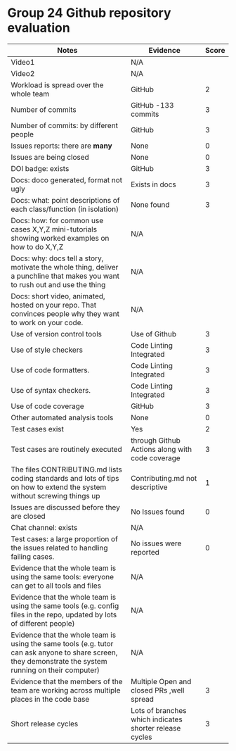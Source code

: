 # Group 24 Github repository evaluation

| Notes                                                                                                                                                   | Evidence                                                | Score |
| ------------------------------------------------------------------------------------------------------------------------------------------------------- | ------------------------------------------------------- | ----- |
| Video1                                                                                                                                                  | N/A                                                     |       |
| Video2                                                                                                                                                  | N/A                                                     |       |
| Workload is spread over the whole team                                                                                                                  | GitHub                                                  | 2     |
| Number of commits                                                                                                                                       | GitHub -133 commits                                     | 3     |
| Number of commits: by different people                                                                                                                  | GitHub                                                  | 3     |
| Issues reports: there are **many**                                                                                                                      | None                                                    | 0     |
| Issues are being closed                                                                                                                                 | None                                                    | 0     |
| DOI badge: exists                                                                                                                                       | GitHub                                                  | 3     |
| Docs: doco generated, format not ugly                                                                                                                   | Exists in docs                                          | 3     |
| Docs: what: point descriptions of each class/function (in isolation)                                                                                    | None found                                              | 3     |
| Docs: how: for common use cases X,Y,Z mini-tutorials showing worked examples on how to do X,Y,Z                                                         | N/A                                                     |       |
| Docs: why: docs tell a story, motivate the whole thing, deliver a punchline that makes you want to rush out and use the thing                           | N/A                                                     |       |
| Docs: short video, animated, hosted on your repo. That convinces people why they want to work on your code.                                             | N/A                                                     |       |
| Use of version control tools                                                                                                                            | Use of Github                                           | 3     |
| Use of style checkers                                                                                                                                   | Code Linting Integrated                                 | 3     |
| Use of code formatters.                                                                                                                                 | Code Linting Integrated                                 | 3     |
| Use of syntax checkers.                                                                                                                                 | Code Linting Integrated                                 | 3     |
| Use of code coverage                                                                                                                                    | GitHub                                                  | 3     |
| Other automated analysis tools                                                                                                                          | None                                                    | 0     |
| Test cases exist                                                                                                                                        | Yes                                                     | 2     |
| Test cases are routinely executed                                                                                                                       | through Github Actions along with code coverage         | 3     |
| The files CONTRIBUTING.md lists coding standards and lots of tips on how to extend the system without screwing things up                                | Contributing.md not descriptive                        | 1     |
| Issues are discussed before they are closed                                                                                                             | No Issues found                                         | 0     |
| Chat channel: exists                                                                                                                                    | N/A                                                     |       |
| Test cases: a large proportion of the issues related to handling failing cases.                                                                         | No issues were reported                                 | 0     |
| Evidence that the whole team is using the same tools: everyone can get to all tools and files                                                           | N/A                                                     |       |
| Evidence that the whole team is using the same tools (e.g. config files in the repo, updated by lots of different people)                               | N/A                                                     |       |
| Evidence that the whole team is using the same tools (e.g. tutor can ask anyone to share screen, they demonstrate the system running on their computer) | N/A                                                     |       |
| Evidence that the members of the team are working across multiple places in the code base                                                               | Multiple Open and closed PRs ,well spread               | 3     |
| Short release cycles                                                                                                                                    | Lots of branches which indicates shorter release cycles | 3     |
